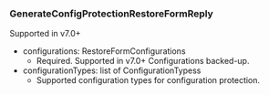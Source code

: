 ### GenerateConfigProtectionRestoreFormReply
Supported in v7.0+

- configurations: RestoreFormConfigurations
  - Required. Supported in v7.0+
  Configurations backed-up.
- configurationTypes: list of ConfigurationTypess
  - Supported configuration types for configuration protection.
